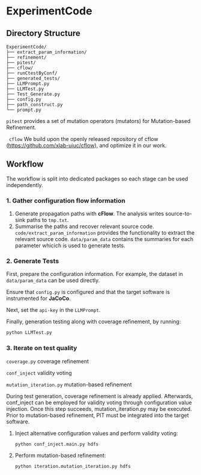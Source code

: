 # ExperimentCode

## Directory Structure

```
ExperimentCode/
├── extract_param_information/  
├── refinement/ 
├── pitest/ 
├── cflow/              
├── runCtestByConf/            
├── generated_tests/            
├── LLMPrompt.py              
├── LLMTest.py                  
├── Test_Generate.py            
├── config.py                  
├── path_construct.py           
└── prompt.py                 
```

` pitest ` provides a set of mutation operators (mutators) for Mutation-based Refinement.

` cflow` We build upon the openly released repository of cflow (https://github.com/xlab-uiuc/cflow), and optimize it in our work.

## Workflow

The workflow is split into dedicated packages so each stage can be used independently.
### 1. Gather configuration flow information
1. Generate propagation paths with **cFlow**.
   The analysis writes source-to-sink paths to `tmp.txt`.
2. Summarise the paths and recover relevant source code.
   `code/extract_param_information` provides the functionality to extract the relevant source code. 
   `data/param_data` contains the summaries for each parameter whicich is used to generate tests.

### 2. Generate Tests

First, prepare the configuration information. For example, the dataset in `data/param_data` can be used directly.  

Ensure that `config.py` is configured and that the target software is instrumented for **JaCoCo**.  

Next, set the `api-key` in the `LLMPrompt`.  

Finally, generation testing along with coverage refinement, by running:  

```bash
python LLMTest.py
```


### 3. Iterate on test quality

   `coverage.py` coverage refinement
   
   `conf_inject` validity voting
   
   `mutation_iteration.py` mutation-based refinement

During test generation, coverage refinement is already applied. Afterwards, conf_inject can be employed for validity voting through configuration value injection.
Once this step succeeds, mutation_iteration.py may be executed. Prior to mutation-based refinement, PIT must be integrated into the target software.

1. Inject alternative configuration values and perform validity voting:
   ```bash
   python conf_inject.main.py hdfs
   ```
2. Perform mutation-based refinement:
   ```bash
   python iteration.mutation_iteration.py hdfs
   ```


